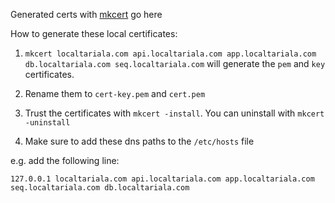 Generated certs with [mkcert](https://github.com/FiloSottile/mkcert) go here

How to generate these local certificates: 

1. `mkcert localtariala.com api.localtariala.com app.localtariala.com db.localtariala.com seq.localtariala.com` will generate the `pem` and `key` certificates.

2. Rename them to `cert-key.pem` and `cert.pem`

3. Trust the certificates with `mkcert -install`. You can uninstall with `mkcert -uninstall`

4. Make sure to add these dns paths to the `/etc/hosts` file

e.g. add the following line: 

`127.0.0.1 localtariala.com api.localtariala.com app.localtariala.com seq.localtariala.com db.localtariala.com`

